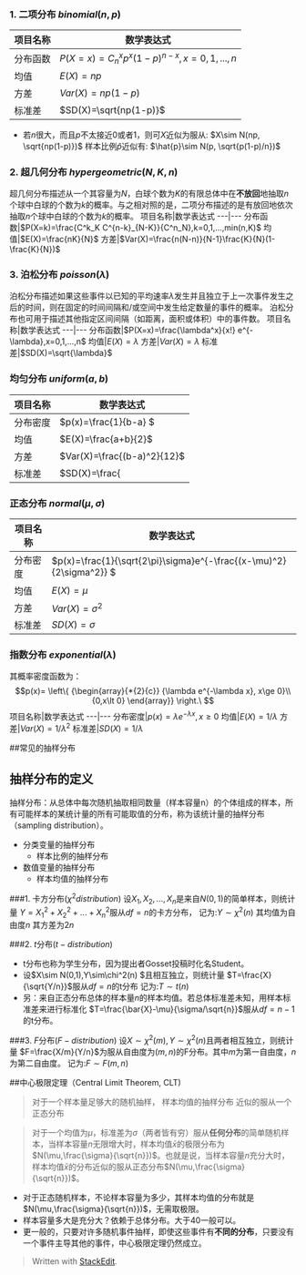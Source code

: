 ### 1. 二项分布 $binomial(n,p)$

项目名称|数学表达式
---|---
分布函数|$P(X=x)=C^x_n p^x(1-p)^{n-x},x=0,1,...,n$
均值|$E(X)=np$
方差|$Var(X)=np(1-p)$
标准差|$SD(X)=\sqrt{np(1-p)}$


- 若$n$很大，而且$p$不太接近0或者1，则可$X$近似为服从:
$X\sim N(np, \sqrt{np(1-p)})$
样本比例$\hat{p}$近似有:
$\hat{p}\sim N(p, \sqrt{p(1-p)/n})$


### 2. 超几何分布 $hypergeometric(N,K,n)$
超几何分布描述从一个其容量为$N$，白球个数为$K$的有限总体中在**不放回**地抽取$n$个球中白球的个数为$k$的概率。与之相对照的是，二项分布描述的是有放回地依次抽取$n$个球中白球的个数为$k$的概率。
项目名称|数学表达式
---|---
分布函数|$P(X=k)=\frac{C^k_K C^{n-k}_{N-K}}{C^n_N},k=0,1,...,min(n,K)$
均值|$E(X)=\frac{nK}{N}$
方差|$Var(X)=\frac{n(N-n)}{N-1}\frac{K}{N}(1-\frac{K}{N})$

### 3. 泊松分布 $poisson(\lambda)$
 泊松分布描述如果这些事件以已知的平均速率$\lambda$发生并且独立于上一次事件发生之后的时间，则在固定的时间间隔和/或空间中发生给定数量的事件的概率。 泊松分布也可用于描述其他指定区间间隔（如距离，面积或体积）中的事件数。
项目名称|数学表达式
---|---
分布函数|$P(X=x)=\frac{\lambda^x}{x!} e^{-\lambda},x=0,1,...,n$
均值|$E(X)=\lambda$
方差|$Var(X)=\lambda$
标准差|$SD(X)=\sqrt{\lambda}$


### 均匀分布 $uniform(a, b)$

项目名称|数学表达式
---|---
分布密度|$p(x)=\frac{1}{b-a} $
均值|$E(X)=\frac{a+b}{2}$
方差|$Var(X)=\frac{(b-a)^2}{12}$
标准差|$SD(X)=\frac{|b-a|}{\sqrt{12}}$

### 正态分布 $normal(\mu,\sigma)$

项目名称|数学表达式
---|---
分布密度|$p(x)=\frac{1}{\sqrt{2\pi}\sigma}e^{-\frac{(x-\mu)^2}{2\sigma^2}} $
均值|$E(X)=\mu$
方差|$Var(X)=\sigma^2$
标准差|$SD(X)=\sigma$

### 指数分布 $exponential(\lambda)$
其概率密度函数为：
$$p(x)= \left\{ {\begin{array}{*{2}{c}}
{\lambda e^{-\lambda x}, x\ge 0}\\
{0,x\lt 0}
\end{array}} \right.\
$$
项目名称|数学表达式
---|---
分布密度|$p(x)=\lambda e^{-\lambda x},x\ge 0$
均值|$E(X)=1/\lambda$
方差|$Var(X)=1/\lambda^2$
标准差|$SD(X)=1/\lambda$


##常见的抽样分布
## 抽样分布的定义
抽样分布：从总体中每次随机抽取相同数量（样本容量n）的个体组成的样本，所有可能样本的某统计量的所有可能取值的分布，称为该统计量的抽样分布（sampling distribution）。

- 分类变量的抽样分布
   - 样本比例的抽样分布
- 数值变量的抽样分布
   - 样本均值的抽样分布
   
###1. 卡方分布$(\chi^2 distribution)$
设$X_1,X_2,...,X_n$是来自$N(0,1)$的简单样本，则统计量
$Y=X_1^2+X_2^2+...+X_n^2$服从$df=n$的卡方分布，
记为:$Y \sim \chi^2(n)$
其均值为自由度$n$
其方差为$2n$


###2. $t$分布$(t-distribution)$
- t分布也称为学生分布，因为提出者Gosset投稿时化名Student。
- 设$X\sim N(0,1),Y\sim\chi^2(n) $且相互独立，则统计量
$T=\frac{X}{\sqrt{Y/n}}$服从$df=n$的t分布
记为:$T\sim t(n)$
- 另：来自正态分布总体的样本量$n$的样本均值。若总体标准差未知，用样本标准差来进行标准化
$T=\frac{\bar{X}-\mu}{\sigma/\sqrt{n}}$服从$df=n-1$的t分布。

###3. $F$分布$(F-distribution)$
设$X\sim \chi^2(m),Y\sim \chi^2(n)$且两者相互独立，则统计量
$F=\frac{X/m}{Y/n}$为服从自由度为$(m,n)$的F分布。其中$m$为第一自由度，$n$为第二自由度。
记为:$F\sim F(m,n)$


##中心极限定理（Central Limit Theorem, CLT)
>对于一个样本量足够大的随机抽样， 样本均值的抽样分布
近似的服从一个正态分布

>对于一个均值为$\mu$，标准差为$\sigma$（两者皆有穷）服从**任何分布**的简单随机样本，当样本容量$n$无限增大时，样本均值$\bar{x}$的极限分布为$N(\mu,\frac{\sigma}{\sqrt{n}})$。也就是说，当样本容量$n$充分大时，样本均值$\bar{x}$的分布近似的服从正态分布$N(\mu,\frac{\sigma}{\sqrt{n}})$。

- 对于正态随机样本，不论样本容量为多少，其样本均值的分布就是$N(\mu,\frac{\sigma}{\sqrt{n}})$，无需取极限。
- 样本容量多大是充分大？依赖于总体分布。大于40一般可以。
- 更一般的，只要对许多随机事件抽样，即使这些事件有**不同的分布**，只要没有一个事件主导其他的事件，中心极限定理仍然成立。
> Written with [StackEdit](https://stackedit.io/).